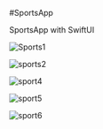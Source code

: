#SportsApp

SportsApp with SwiftUI

![Sports1](https://user-images.githubusercontent.com/91268094/190921922-4943a25e-8f7d-4a86-a1be-bb07c7f8e229.png)

![sports2](https://user-images.githubusercontent.com/91268094/190921927-43dae81f-8acb-437c-870d-b322d35a5d1a.png)

![sport4](https://user-images.githubusercontent.com/91268094/190921903-85b53861-9a6d-404f-ae05-28373fd115cc.png)

![sport5](https://user-images.githubusercontent.com/91268094/190921908-a7aea95a-5357-4ff6-8e30-adcde8aa7d78.png)

![sport6](https://user-images.githubusercontent.com/91268094/190921915-fc5d060b-145d-4128-a974-c6553fc2554b.png)

